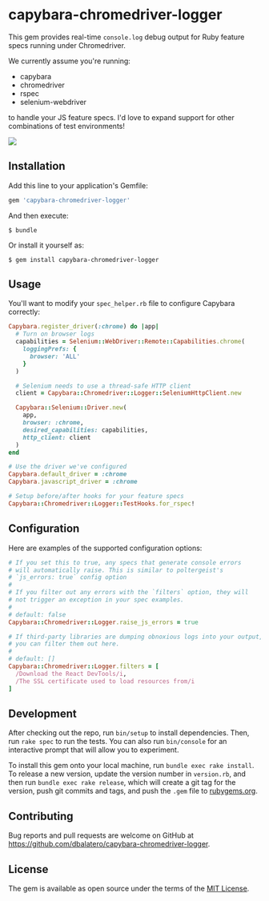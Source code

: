 # capybara-chromedriver-logger

This gem provides real-time `console.log` debug output for Ruby feature specs running under Chromedriver.

We currently assume you're running:

* capybara
* chromedriver
* rspec
* selenium-webdriver

to handle your JS feature specs. I'd love to expand support for other combinations of test environments!

<img src="https://raw.githubusercontent.com/dbalatero/capybara-chromedriver-logger/master/images/example.png" />

## Installation

Add this line to your application's Gemfile:

```ruby
gem 'capybara-chromedriver-logger'
```

And then execute:

    $ bundle

Or install it yourself as:

    $ gem install capybara-chromedriver-logger

## Usage

You'll want to modify your `spec_helper.rb` file to configure Capybara correctly:

```ruby
Capybara.register_driver(:chrome) do |app|
  # Turn on browser logs
  capabilities = Selenium::WebDriver::Remote::Capabilities.chrome(
    loggingPrefs: {
      browser: 'ALL'
    }
  )

  # Selenium needs to use a thread-safe HTTP client
  client = Capybara::Chromedriver::Logger::SeleniumHttpClient.new

  Capybara::Selenium::Driver.new(
    app,
    browser: :chrome,
    desired_capabilities: capabilities,
    http_client: client
  )
end

# Use the driver we've configured
Capybara.default_driver = :chrome
Capybara.javascript_driver = :chrome

# Setup before/after hooks for your feature specs
Capybara::Chromedriver::Logger::TestHooks.for_rspec!
```

## Configuration

Here are examples of the supported configuration options:

```ruby
# If you set this to true, any specs that generate console errors
# will automatically raise. This is similar to poltergeist's
# `js_errors: true` config option
#
# If you filter out any errors with the `filters` option, they will
# not trigger an exception in your spec examples.
#
# default: false
Capybara::Chromedriver::Logger.raise_js_errors = true

# If third-party libraries are dumping obnoxious logs into your output,
# you can filter them out here.
#
# default: []
Capybara::Chromedriver::Logger.filters = [
  /Download the React DevTools/i,
  /The SSL certificate used to load resources from/i
]
```

## Development

After checking out the repo, run `bin/setup` to install dependencies. Then, run `rake spec` to run the tests. You can also run `bin/console` for an interactive prompt that will allow you to experiment.

To install this gem onto your local machine, run `bundle exec rake install`. To release a new version, update the version number in `version.rb`, and then run `bundle exec rake release`, which will create a git tag for the version, push git commits and tags, and push the `.gem` file to [rubygems.org](https://rubygems.org).

## Contributing

Bug reports and pull requests are welcome on GitHub at https://github.com/dbalatero/capybara-chromedriver-logger.

## License

The gem is available as open source under the terms of the [MIT License](https://opensource.org/licenses/MIT).
